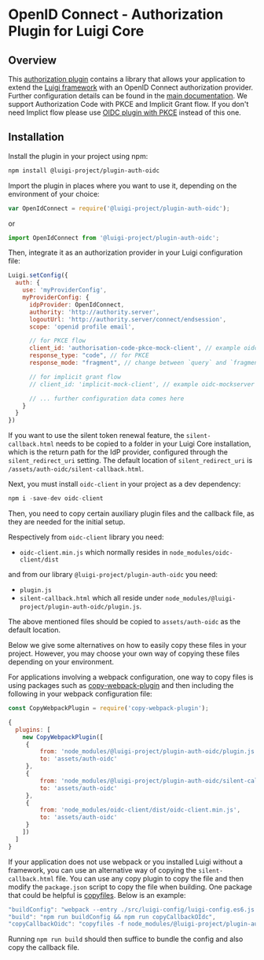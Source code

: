 <!-- meta
{
  "node": {
    "label": "OpenID Connect Plugin",
    "category": {
      "label": "Authorization",
      "collapsible": true
    },
    "metaData": {
      "categoryPosition": 4,
      "position": 3
    }
  }
}
meta -->

# OpenID Connect - Authorization Plugin for Luigi Core

## Overview

This [authorization plugin](https://github.com/luigi-project/luigi/tree/main/plugins/auth/public/auth-oidc) contains a library that allows your application to extend the [Luigi framework](https://github.com/luigi-project/luigi/tree/main/core) with an OpenID Connect authorization provider.
Further configuration details can be found in the [main documentation](https://docs.luigi-project.io/docs/authorization-configuration#openid-connect-configuration). We support Authorization Code with PKCE and Implicit Grant flow. If you don't need Implict flow please use [OIDC plugin with PKCE](https://github.com/luigi-project/luigi/tree/main/plugins/auth/public/auth-oidc-pkce) instead of this one.

## Installation

Install the plugin in your project using npm:
```bash
npm install @luigi-project/plugin-auth-oidc
```

Import the plugin in places where you want to use it, depending on the environment of your choice:
```javascript
var OpenIdConnect = require('@luigi-project/plugin-auth-oidc');
```
or
```javascript
import OpenIdConnect from '@luigi-project/plugin-auth-oidc';
```

Then, integrate it as an authorization provider in your Luigi configuration file:
```javascript
Luigi.setConfig({
  auth: {
    use: 'myProviderConfig',
    myProviderConfig: {
      idpProvider: OpenIdConnect,
      authority: 'http://authority.server',
      logoutUrl: 'http://authority.server/connect/endsession',
      scope: 'openid profile email',

      // for PKCE flow
      client_id: 'authorisation-code-pkce-mock-client', // example oidc-mockserver client id
      response_type: "code", // for PKCE
      response_mode: "fragment", // change between `query` and `fragment`

      // for implicit grant flow
      // client_id: 'implicit-mock-client', // example oidc-mockserver client id

      // ... further configuration data comes here
    }
  }
})
```

If you want to use the silent token renewal feature, the `silent-callback.html` needs to be copied to a folder in your Luigi Core installation,
which is the return path for the IdP provider, configured through the `silent_redirect_uri` setting. The default location of `silent_redirect_uri` is `/assets/auth-oidc/silent-callback.html`.

Next, you must install `oidc-client` in your project as a dev dependency:

```javascript
npm i -save-dev oidc-client
```

Then, you need to copy certain auxiliary plugin files and the callback file, as they are needed for the initial setup. 

Respectively from `oidc-client` library you need:
- `oidc-client.min.js` which normally resides in `node_modules/oidc-client/dist`

and from our library `@luigi-project/plugin-auth-oidc` you need:
- `plugin.js`
- `silent-callback.html`
which all reside under `node_modules/@luigi-project/plugin-auth-oidc/plugin.js`.

The above mentioned files should be copied to `assets/auth-oidc` as the default location.

Below we give some alternatives on how to easily copy these files in your project. However, you may choose your own way of copying these files depending on your environment.

For applications involving a webpack configuration, one way to copy files is using packages such as [copy-webpack-plugin](https://www.npmjs.com/package/copy-webpack-plugin) and then including the following in your webpack configuration file:



```javascript
const CopyWebpackPlugin = require('copy-webpack-plugin');

{
  plugins: [
    new CopyWebpackPlugin([
     {
         from: 'node_modules/@luigi-project/plugin-auth-oidc/plugin.js',
         to: 'assets/auth-oidc'
     },
     {
         from: 'node_modules/@luigi-project/plugin-auth-oidc/silent-callback.html',
         to: 'assets/auth-oidc'
     },
     {
         from: 'node_modules/oidc-client/dist/oidc-client.min.js',
         to: 'assets/auth-oidc'
     }
    ])
  ]
}
```

If your application does not use webpack or you installed Luigi without a framework, you can use an alternative way of copying the `silent-callback.html` file. You can use any copy plugin to copy the file and then modify the `package.json` script to copy the file when building. One package that could be helpful is [copyfiles](https://www.npmjs.com/package/copyfiles). Below is an example:

```javascript
"buildConfig": "webpack --entry ./src/luigi-config/luigi-config.es6.js --output-path ./public/assets --output-filename luigi-config.js --mode production",
"build": "npm run buildConfig && npm run copyCallbackOIdc",
"copyCallbackOidc": "copyfiles -f node_modules/@luigi-project/plugin-auth-oidc/silent-callback.html node_modules/@luigi-project/plugin-auth-oidc/plugin.js node_modules/oidc-client/dist/oidc-client.min.js public/assets/auth-oidc"
```

Running `npm run build` should then suffice to bundle the config and also copy the callback file.
